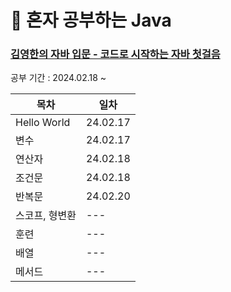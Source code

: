 # 🧡 혼자 공부하는 Java

### [김영한의 자바 입문 - 코드로 시작하는 자바 첫걸음](https://www.inflearn.com/course/%EA%B9%80%EC%98%81%ED%95%9C%EC%9D%98-%EC%9E%90%EB%B0%94-%EC%9E%85%EB%AC%B8/dashboard)

공부 기간 : 2024.02.18 ~

|목차|일차|
|------|---|
|Hello World|24.02.17|
|변수|24.02.17|
|연산자|24.02.18|
|조건문|24.02.18|
|반복문|24.02.20|
|스코프, 형변환|---|
|훈련|---|
|배열|---|
|메서드|---|

